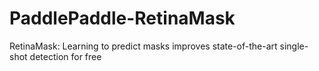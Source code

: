 # PaddlePaddle-RetinaMask
RetinaMask: Learning to predict masks improves state-of-the-art single-shot detection for free
